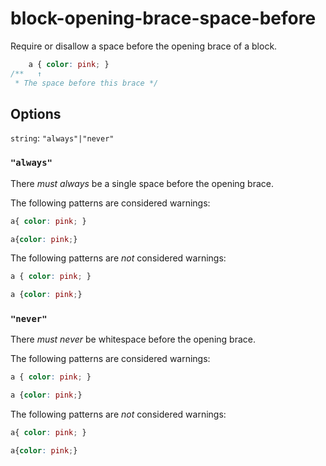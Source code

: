 # block-opening-brace-space-before

Require or disallow a space before the opening brace of a block.

```css
    a { color: pink; }
/**   ↑  
 * The space before this brace */
```

## Options

`string`: `"always"|"never"`

### `"always"`

There *must always* be a single space before the opening brace.

The following patterns are considered warnings:

```css
a{ color: pink; }
```

```css
a{color: pink;}
```

The following patterns are *not* considered warnings:

```css
a { color: pink; }
```

```css
a {color: pink;}
```

### `"never"`

There *must never* be whitespace before the opening brace.

The following patterns are considered warnings:

```css
a { color: pink; }
```

```css
a {color: pink;}
```

The following patterns are *not* considered warnings:

```css
a{ color: pink; }
```

```css
a{color: pink;}
```
